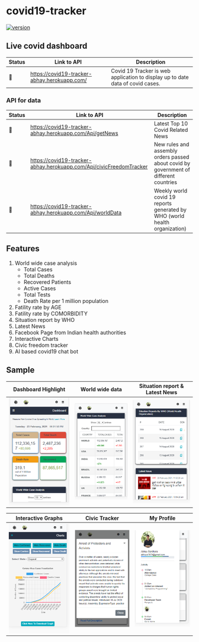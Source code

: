 # covid19-tracker

[![version](https://img.shields.io/badge/version-1.1-green.svg)](https://github.com/Abhaysardhara/Draw-Anything-Google-Chrome-Extension/releases/tag/v1.0)

## Live covid dashboard
| Status        |  Link to API                                              | Description            | 
| ------------- | -------------------------------------------------------- | ---------------------- | 
| :green_heart: | <https://covid19-tracker-abhay.herokuapp.com/>  | Covid 19 Tracker is web application to display up to date data of covid cases.  | 

### API for data
| Status        |  Link to API                                              | Description            | 
| ------------- | -------------------------------------------------------- | ---------------------- | 
| :green_heart: | <https://covid19-tracker-abhay.herokuapp.com/Api/getNews>  | Latest Top 10 Covid Related News         | 
| :green_heart: | <https://covid19-tracker-abhay.herokuapp.com/Api/civicFreedomTracker> | New rules and assembly orders passed about covid by government of different countries   | 
| :green_heart: | <https://covid19-tracker-abhay.herokuapp.com/Api/worldData>  | Weekly world covid 19 reports generated by WHO (world health organization) |

## Features
1. World wide case analysis
    * Total Cases
    * Total Deaths
    * Recovered Patients
    * Active Cases
    * Total Tests
    * Death Rate per 1 million population
1. Fatility rate by AGE
1. Fatility rate by COMORBIDITY
1. Situation report by WHO
1. Latest News
1. Facebook Page from Indian health authorities
1. Interactive Charts
1. Civic freedom tracker
1. AI based covid19 chat bot


## Sample
Dashboard Highlight           |  World wide data           |  Situation report & Latest News
:-------------------------:|:---------------------------:|:-------------------------:
![](https://github.com/Abhaysardhara/covid19-tracker/blob/master/Screenshot%20(70).png)  |  ![](https://github.com/Abhaysardhara/covid19-tracker/blob/master/Screenshot%20(71).png)  |  ![](https://github.com/Abhaysardhara/covid19-tracker/blob/master/Screenshot%20(72).png)

Interactive Graphs         |  Civic Tracker           |  My Profile
:-------------------------:|:---------------------------:|:-------------------------:
![](https://github.com/Abhaysardhara/covid19-tracker/blob/master/Screenshot%20(73).png)  |  ![](https://github.com/Abhaysardhara/covid19-tracker/blob/master/Screenshot%20(74).png)  |  ![](https://github.com/Abhaysardhara/covid19-tracker/blob/master/Screenshot%20(75).png)

